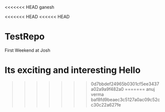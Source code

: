 <<<<<<< HEAD
ganesh

<<<<<<< HEAD
<<<<<< HEAD

# TestRepo

First Weekend at Josh

Its exciting and interesting
Hello
=======
>>>>>>> 0d7bbdef24965b0301cf5ee3437a02a9a9f482a0
=======
anuj verma
>>>>>>> baf8fd9beaec3c5127a0ac09c52cc30c22a627fe
